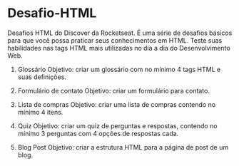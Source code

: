# Desafio-HTML
Desafios HTML do Discover da Rocketseat. É uma série de desafios básicos para que você possa praticar seus conhecimentos em HTML. Teste suas habilidades nas tags HTML mais utilizadas no dia a dia do Desenvolvimento Web.

1. Glossário
Objetivo: criar um glossário com no mínimo 4 tags HTML e suas definições.

2. Formulário de contato
Objetivo: criar um formulário para contato.

3. Lista de compras
Objetivo: criar uma lista de compras contendo no mínimo 4 itens.

4. Quiz
Objetivo: criar um quiz de perguntas e respostas, contendo no mínimo 3 perguntas com 4 opções de respostas cada.

5. Blog Post
Objetivo: criar a estrutura HTML para a página de post de um blog.
